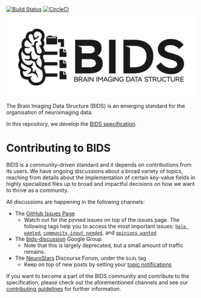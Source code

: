 [![Build Status](https://travis-ci.com/bids-standard/bids-specification.svg?branch=master)](https://travis-ci.com/bids-standard/bids-specification)
[![CircleCI](https://circleci.com/gh/bids-standard/bids-specification.svg?style=svg)](https://circleci.com/gh/bids-standard/bids-specification)

![BIDS logo](BIDS_logo/BIDS_logo_black_transparent_background_crop.png)

The Brain Imaging Data Structure (BIDS) is an emerging standard for the
organisation of neuroimaging data.

In this repository, we develop the
[BIDS specification](https://bids-specification.readthedocs.io/en/latest/).

# Contributing to BIDS

BIDS is a community-driven standard and it depends on contributions from its
users. We have ongoing discussions about a broad variety of topics, reaching
from details about the implementation of certain key-value fields in highly
specialized files up to broad and impactful decisions on how we want to thrive
as a community.

All discussions are happening in the following channels:

- The [GitHub Issues Page](https://github.com/bids-standard/bids-specification/issues)
  - Watch out for the pinned issues on top of the issues page. The following
    tags help you to access the most important issues:
    [`help wanted`](https://github.com/bids-standard/bids-specification/labels/help%20wanted),
    [`community input needed`](https://github.com/bids-standard/bids-specification/labels/community),
    and [`opinions wanted`](https://github.com/bids-standard/bids-specification/labels/opinions%20wanted)
- The [bids-discussion](https://groups.google.com/forum/#!forum/bids-discussion)
  Google Group
  - Note that this is largely deprecated, but a small amount of traffic remains.
- The [NeuroStars](https://neurostars.org/tags/bids) Discourse Forum, under the
  `bids` tag
  - Keep on top of new posts by setting your [topic notifications](https://meta.discourse.org/t/discourse-new-user-guide/96331#heading--topic-notifications)


If you want to become a part of the BIDS community and contribute to the
specification, please check out the aforementioned channels and see our
[contributing guidelines](./CONTRIBUTING.md) for further information.
